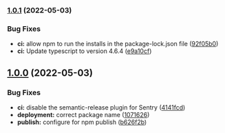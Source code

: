 ### [1.0.1](https://hr-tm-cms-git.cisco.com/collaboration_device_macros/ciscodevice_homekit_bridge/compare/v1.0.0...v1.0.1) (2022-05-03)


### Bug Fixes

* **ci:** allow npm to run the installs in the package-lock.json file ([92f05b0](https://hr-tm-cms-git.cisco.com/collaboration_device_macros/ciscodevice_homekit_bridge/commit/92f05b03e7a0c495f48924da9eda8b157c4df6ae))
* **ci:** Update typescript to version 4.6.4 ([e9a10cf](https://hr-tm-cms-git.cisco.com/collaboration_device_macros/ciscodevice_homekit_bridge/commit/e9a10cf7a82e776ad6703abcb9d025eb0b0e165f))

## [1.0.0](https://hr-tm-cms-git.cisco.com/collaboration_device_macros/ciscodevice_homekit_bridge/compare/...v1.0.0) (2022-05-03)


### Bug Fixes

* **ci:** disable the semantic-release plugin for Sentry ([4141fcd](https://hr-tm-cms-git.cisco.com/collaboration_device_macros/ciscodevice_homekit_bridge/commit/4141fcd798ee658d5d3e8feab29b4c0b9cbed7b5))
* **deployment:** correct package name ([1071626](https://hr-tm-cms-git.cisco.com/collaboration_device_macros/ciscodevice_homekit_bridge/commit/1071626741de7b7e93921a5dd9f7e141c4e5beeb))
* **publish:** configure for npm publish ([b626f2b](https://hr-tm-cms-git.cisco.com/collaboration_device_macros/ciscodevice_homekit_bridge/commit/b626f2b15eefbfb219ee24b985c3e4e74c5b4db2))
